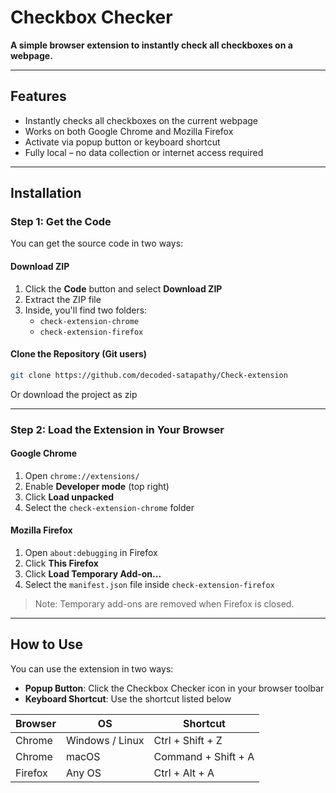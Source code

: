 # Checkbox Checker

**A simple browser extension to instantly check all checkboxes on a webpage.**

---

## Features

- Instantly checks all checkboxes on the current webpage  
- Works on both Google Chrome and Mozilla Firefox  
- Activate via popup button or keyboard shortcut  
- Fully local – no data collection or internet access required  

---

## Installation

### Step 1: Get the Code

You can get the source code in two ways:

#### Download ZIP

1. Click the **Code** button and select **Download ZIP**  
2. Extract the ZIP file  
3. Inside, you'll find two folders:  
   - `check-extension-chrome`  
   - `check-extension-firefox`

#### Clone the Repository (Git users)
```bash
git clone https://github.com/decoded-satapathy/Check-extension
```
Or download the project as zip

---

### Step 2: Load the Extension in Your Browser

#### Google Chrome

1. Open `chrome://extensions/`  
2. Enable **Developer mode** (top right)  
3. Click **Load unpacked**  
4. Select the `check-extension-chrome` folder  

#### Mozilla Firefox

1. Open `about:debugging` in Firefox  
2. Click **This Firefox**  
3. Click **Load Temporary Add-on...**  
4. Select the `manifest.json` file inside `check-extension-firefox`  

> Note: Temporary add-ons are removed when Firefox is closed.

---

## How to Use

You can use the extension in two ways:

- **Popup Button**: Click the Checkbox Checker icon in your browser toolbar  
- **Keyboard Shortcut**: Use the shortcut listed below  

| Browser         | OS              | Shortcut              |
|-----------------|------------------|------------------------|
| Chrome          | Windows / Linux | Ctrl + Shift + Z       |
| Chrome          | macOS           | Command + Shift + A    |
| Firefox         | Any OS          | Ctrl + Alt + A         |


